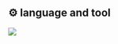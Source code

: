## ⚙️ language and tool

<p align="left">
  <img src="https://skillicons.dev/icons?i=html,css,js,nodejs,express,mongodb,cloudinary" />
</p>
